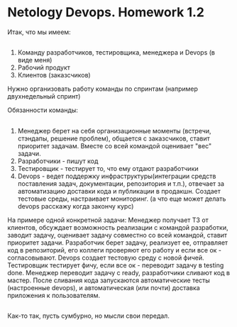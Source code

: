 # Netology Devops. Homework 1.2

Итак, что мы имеем:
##
 1. Команду разработчиков, тестировщика, менеджера и Devops (в виде меня)
 2. Рабочий продукт
 3. Клиентов (заказсчиков)

Нужно организовать работу команды по спринтам (например двухнедельный спринт)

Обязанности команды:
##
1. Менеджер берет на себя организационные моменты (встречи, стэндапы, решение проблем), общается с заказсчиков, ставит приоритет задачам. Вместе со всей командой оценивает "вес" задачи.
2. Разработчики - пишут код
3. Тестировщик - тестирует то, что ему отдают разработчики
4. Devops - ведет поддержку инфраструктуры(интеграции средств поставления задач, документации, репозитория и т.п.), отвечает за автоматизацию доставки кода и публикации в продакшн. Создает тестовые среды, настраивает мониторинг. (а что еще может делать devops расскажу когда закончу курс)

На примере одной конкретной задачи:
Менеджер получает ТЗ от клиентов, обсуждает возможность реализации с командой разработки, заводит задачу, оценивает задачу совместно со всей командой, ставит приоритет задачи.
Разработчик берет задачу, реализует ее, отправляет код в репозиторий, его коллеги проверяют его работу и если все ок - согласовывают. 
Devops создает тестовую среду с новой фичей.
Тестировщик тестирует фичу, если все ок - переводит задачу в testing done.
Менеджер переводит задачу с ready, разработчики сливают код в мастер. После сливания кода запускаются автоматические тесты (настроенные devops), и автоматическая (или почти) доставка приложения к пользователям.
##
Как-то так, пусть сумбурно, но мысли свои передал. 
